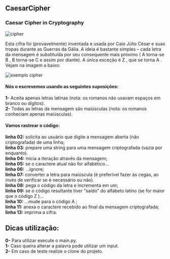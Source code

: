 ## CaesarCipher

<h3>Caesar Cipher in Cryptography</h3>
<img src="https://play-lh.googleusercontent.com/4HWP0WU1N91Uav9dB-iljHvuEu2FHUA6uWRCm6T2fh7peSEiWONlwEHL9YlET3nfxYDP" alt="cipher">

<p>
Esta cifra foi (provavelmente) inventada e usada por Caio Júlio César e suas tropas durante as Guerras da Gália. A ideia é bastante simples – cada letra da mensagem é substituída por seu consequente mais próximo ( A torna-se B , B torna-se C e assim por diante). A única exceção é Z , que se torna A .
Vejam na imagem a baixo:
</p>
<img src="https://media.geeksforgeeks.org/wp-content/uploads/ceaserCipher.png" alt="exemplo cipher">
<h4>
Nós o escrevemos usando as seguintes suposições:
</h4>

**1-** Aceita apenas letras latinas (nota: os romanos não usavam espaços em branco ou dígitos).<br>
**2-** Todas as letras da mensagem são maiúsculas (nota: os romanos conheciam apenas maiúsculas).<br>
<h4>Vamos rastrear o código:</h4>

**linha 02:** solicita ao usuário que digite a mensagem aberta (não criptografada) de uma linha;<br>
**linha 03:** prepare uma string para uma mensagem criptografada (vazia por enquanto).<br>
**linha 04:** inicia a iteração através da mensagem;<br>
**linha 05:** se o caractere atual não for alfabético...<br>
**linha 06:** ...ignore;<br>
**linha 07:** converter a letra para maiúscula (é preferível fazer às cegas, ao invés de verificar se é necessário ou não).<br>
**linha 08:** pega o código da letra e incrementa em um;<br>
**linha 09:** se o código resultante tiver "saído" do alfabeto latino (se for maior que o código Z )...<br>
**linha 10:** ...mude para o código A ;<br>
**linha 11:** anexa o caractere recebido ao final da mensagem criptografada;<br>
**linha 13:** imprima a cifra.<br>
## Dicas utilização:

**0-** Para utilizar execute o main.py.<br>
**1-** Caso queira alterar a palavra pode utilizar um input.<br>
**2-** Em caso de teste realize o clone do projeto.<br>